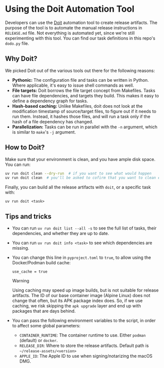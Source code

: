 # Using the Doit Automation Tool

Developers can use the [Doit](https://pydoit.org/) automation tool to create
release artifacts. The purpose of the tool is to automate the manual release
instructions in `RELEASE.md` file. Not everything is automated yet, since we're
still experimenting with this tool. You can find our task definitions in this
repo's `dodo.py` file.

## Why Doit?

We picked Doit out of the various tools out there for the following reasons:

* **Pythonic:** The configuration file and tasks can be written in Python. Where
  applicable, it's easy to issue shell commands as well.
* **File targets:** Doit borrows the file target concept from Makefiles. Tasks
  can have file dependencies, and targets they build. This makes it easy to
  define a dependency graph for tasks.
* **Hash-based caching:** Unlike Makefiles, doit does not look at the
  modification timestamp of source/target files, to figure out if it needs to
  run them.  Instead, it hashes those files, and will run a task only if the
  hash of a file dependency has changed.
* **Parallelization:** Tasks can be run in parallel with the `-n` argument,
  which is similar to `make`'s `-j` argument.

## How to Doit?

Make sure that your environment is clean, and you have ample disk space. You
can run:

```bash
uv run doit clean --dry-run  # if you want to see what would happen
uv run doit clean  # you'll be asked to cofirm that you want to clean everything
```

Finally, you can build all the release artifacts with `doit`, or a specific task
with:

```
uv run doit <task>
```

## Tips and tricks

* You can run `uv run doit list --all -s` to see the full list of tasks, their
  dependencies, and whether they are up to date.
* You can run `uv run doit info <task>` to see which dependencies are missing.
* You can change this line in `pyproject.toml` to `true`, to allow using the
  Docker/Podman build cache:

  ```
  use_cache = true
  ```

  > [!WARNING]
  > Using caching may speed up image builds, but is not suitable for release
  > artifacts. The ID of our base container image (Alpine Linux) does not change
  > that often, but its APK package index does. So, if we use caching, we risk
  > skipping the `apk upgrade` layer and end up with packages that are days
  > behind.

* You can pass the following environment variables to the script, in order to
  affect some global parameters:
  - `CONTAINER_RUNTIME`: The container runtime to use. Either `podman` (default)
    or `docker`.
  - `RELEASE_DIR`: Where to store the release artifacts. Default path is
    `~/release-assets/<version>`
  - `APPLE_ID`: The Apple ID to use when signing/notarizing the macOS DMG.
